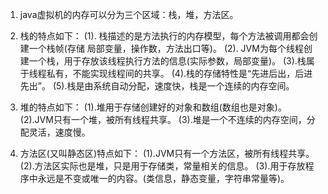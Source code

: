 1. java虚拟机的内存可以分为三个区域：栈，堆，方法区。

2. 栈的特点如下：
(1). 栈描述的是方法执行的内存模型，每个方法被调用都会创建一个栈帧(存储
局部变量，操作数，方法出口等)。
(2). JVM为每个线程创建一个栈，用于存放该线程执行方法的信息(实际参数，局部变量)。
(3).栈属于线程私有，不能实现线程间的共享。
(4).栈的存储特性是“先进后出，后进先出”。
(5).栈是由系统自动分配，速度快，栈是一个连续的内存空间。

3. 堆的特点如下：
(1).堆用于存储创建好的对象和数组(数组也是对象)。
(2).JVM只有一个堆，被所有线程共享。
(3).堆是一个不连续的内存空间，分配灵活，速度慢。

4. 方法区(又叫静态区)特点如下：
(1).JVM只有一个方法区，被所有线程共享。
(2).方法区实际也是堆，只是用于存储类，常量相关的信息。
(3).用于存放程序中永远是不变或唯一的内容。(类信息，静态变量，字符串常量等)。
